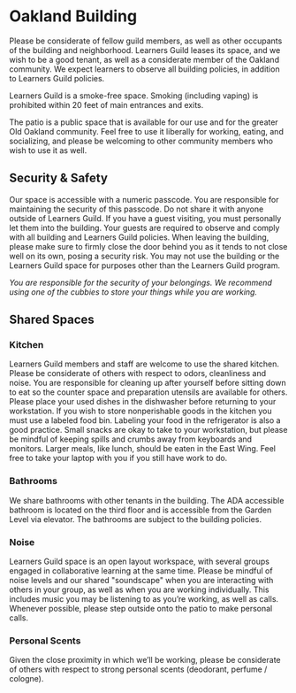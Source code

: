 # Oakland Building

Please be considerate of fellow guild members, as well as other occupants of the building and neighborhood. Learners Guild leases its space, and we wish to be a good tenant, as well as a considerate member of the Oakland community. We expect learners to observe all building policies, in addition to Learners Guild policies.

Learners Guild is a smoke-free space. Smoking (including vaping) is prohibited within 20 feet of main entrances and exits.

The patio is a public space that is available for our use and for the greater Old Oakland community. Feel free to use it liberally for working, eating, and socializing, and please be welcoming to other community members who wish to use it as well.

## Security & Safety

Our space is accessible with a numeric passcode. You are responsible for maintaining the security of this passcode. Do not share it with anyone outside of Learners Guild. If you have a guest visiting, you must personally let them into the building. Your guests are required to observe and comply with all building and Learners Guild policies. When leaving the building, please make sure to firmly close the door behind you as it tends to not close well on its own, posing a security risk. You may not use the building or the Learners Guild space for purposes other than the Learners Guild program.

_You are responsible for the security of your belongings. We recommend using one of the cubbies to store your things while you are working._

## Shared Spaces

### Kitchen

Learners Guild members and staff are welcome to use the shared kitchen. Please be considerate of others with respect to odors, cleanliness and noise. You are responsible for cleaning up after yourself before sitting down to eat so the counter space and preparation utensils are available for others. Please place your used dishes in the dishwasher before returning to your workstation. If you wish to store nonperishable goods in the kitchen you must use a labeled food bin. Labeling your food in the refrigerator is also a good practice. Small snacks are okay to take to your workstation, but please be mindful of keeping spills and crumbs away from keyboards and monitors. Larger meals, like lunch, should be eaten in the East Wing. Feel free to take your laptop with you if you still have work to do.

### Bathrooms

We share bathrooms with other tenants in the building. The ADA accessible bathroom is located on the third floor and is accessible from the Garden Level via elevator. The bathrooms are subject to the building policies.

### Noise

Learners Guild space is an open layout workspace, with several groups engaged in collaborative learning at the same time. Please be mindful of noise levels and our shared "soundscape" when you are interacting with others in your group, as well as when you are working individually. This includes music you may be listening to as you’re working, as well as calls. Whenever possible, please step outside onto the patio to make personal calls.

### Personal Scents

Given the close proximity in which we’ll be working, please be considerate of others with respect to strong personal scents (deodorant, perfume / cologne).
